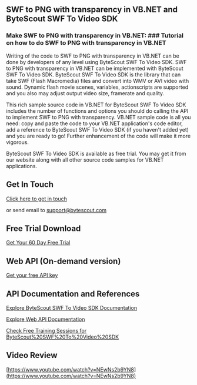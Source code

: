 ## SWF to PNG with transparency in VB.NET and ByteScout SWF To Video SDK

### Make SWF to PNG with transparency in VB.NET: ### Tutorial on how to do SWF to PNG with transparency in VB.NET

Writing of the code to SWF to PNG with transparency in VB.NET can be done by developers of any level using ByteScout SWF To Video SDK. SWF to PNG with transparency in VB.NET can be implemented with ByteScout SWF To Video SDK. ByteScout SWF To Video SDK is the library that can take SWF (Flash Macromedia) files and convert into WMV or AVI video with sound. Dynamic flash movie scenes, variables, actionscripts are supported and you also may adjust output video size, framerate and quality.

This rich sample source code in VB.NET for ByteScout SWF To Video SDK includes the number of functions and options you should do calling the API to implement SWF to PNG with transparency. VB.NET sample code is all you need: copy and paste the code to your VB.NET application's code editor, add a reference to ByteScout SWF To Video SDK (if you haven't added yet) and you are ready to go! Further enhancement of the code will make it more vigorous.

ByteScout SWF To Video SDK is available as free trial. You may get it from our website along with all other source code samples for VB.NET applications.

## Get In Touch

[Click here to get in touch](https://bytescout.zendesk.com/hc/en-us/requests/new?subject=ByteScout%20SWF%20To%20Video%20SDK%20Question)

or send email to [support@bytescout.com](mailto:support@bytescout.com?subject=ByteScout%20SWF%20To%20Video%20SDK%20Question) 

## Free Trial Download

[Get Your 60 Day Free Trial](https://bytescout.com/download/web-installer?utm_source=github-readme)

## Web API (On-demand version)

[Get your free API key](https://pdf.co/documentation/api?utm_source=github-readme)

## API Documentation and References

[Explore ByteScout SWF To Video SDK Documentation](https://bytescout.com/documentation/index.html?utm_source=github-readme)

[Explore Web API Documentation](https://pdf.co/documentation/api?utm_source=github-readme)

[Check Free Training Sessions for ByteScout%20SWF%20To%20Video%20SDK](https://academy.bytescout.com/)

## Video Review

[https://www.youtube.com/watch?v=NEwNs2b9YN8](https://www.youtube.com/watch?v=NEwNs2b9YN8)